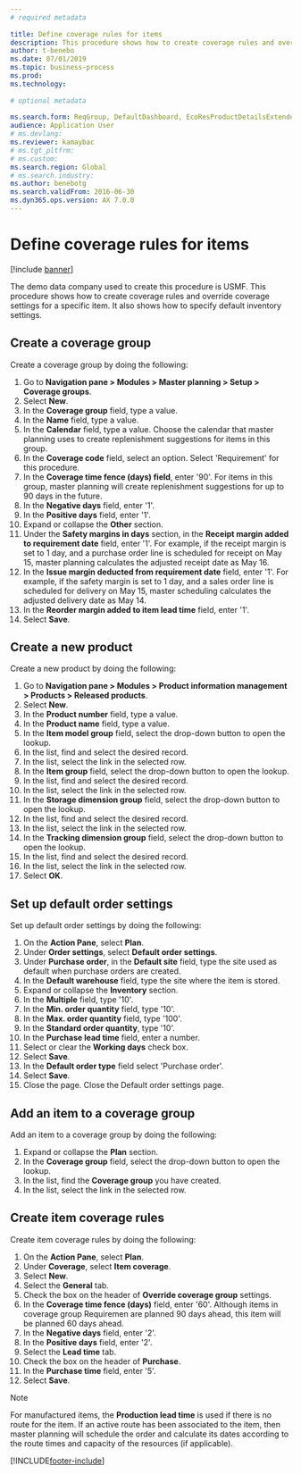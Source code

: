 ```yaml
--- 
# required metadata 
 
title: Define coverage rules for items
description: This procedure shows how to create coverage rules and override coverage settings for a specific item. It also shows how to specify default inventory settings.
author: t-benebo
ms.date: 07/01/2019
ms.topic: business-process 
ms.prod:  
ms.technology:  
 
# optional metadata 
 
ms.search.form: ReqGroup, DefaultDashboard, EcoResProductDetailsExtended, EcoResProductCreate, InventItemOrderSetup, ReqItemTable   
audience: Application User 
# ms.devlang:  
ms.reviewer: kamaybac
# ms.tgt_pltfrm:  
# ms.custom:  
ms.search.region: Global
# ms.search.industry: 
ms.author: benebotg
ms.search.validFrom: 2016-06-30 
ms.dyn365.ops.version: AX 7.0.0 
---
```

# Define coverage rules for items

[!include [banner](../../includes/banner.md)]

The demo data company used to create this procedure is USMF. This procedure shows how to create coverage rules and override coverage settings for a specific item. It also shows how to specify default inventory settings.

## Create a coverage group

Create a coverage group by doing the following:

1. Go to **Navigation pane > Modules > Master planning > Setup > Coverage groups**.
1. Select **New**.
1. In the **Coverage group** field, type a value.
1. In the **Name** field, type a value.
1. In the **Calendar** field, type a value. Choose the calendar that master planning uses to create replenishment suggestions for items in this group.  
1. In the **Coverage code** field, select an option. Select 'Requirement' for this procedure.  
1. In the **Coverage time fence (days) field**, enter '90'. For items in this group, master planning will create replenishment suggestions for up to 90 days in the future.  
1. In the **Negative days** field, enter '1'.
1. In the **Positive days** field, enter '1'.
1. Expand or collapse the **Other** section.
1. Under the **Safety margins in days** section, in the **Receipt margin added to requirement date** field, enter '1'. For example, if the receipt margin is set to 1 day, and a purchase order line is scheduled for receipt on May 15, master planning calculates the adjusted receipt date as May 16.
1. In the **Issue margin deducted from requirement date** field, enter '1'. For example, if the safety margin is set to 1 day, and a sales order line is scheduled for delivery on May 15, master scheduling calculates the adjusted delivery date as May 14.  
1. In the **Reorder margin added to item lead time** field, enter '1'.
1. Select **Save**.

## Create a new product

Create a new product by doing the following:

1. Go to **Navigation pane > Modules > Product information management > Products > Released products**.
1. Select **New**.
1. In the **Product number** field, type a value.
1. In the **Product name** field, type a value.
1. In the **Item model group** field, select the drop-down button to open the lookup.
1. In the list, find and select the desired record.
1. In the list, select the link in the selected row.
1. In the **Item group** field, select the drop-down button to open the lookup.
1. In the list, find and select the desired record.
1. In the list, select the link in the selected row.
1. In the **Storage dimension group** field, select the drop-down button to open the lookup.
1. In the list, find and select the desired record.
1. In the list, select the link in the selected row.
1. In the **Tracking dimension group** field, select the drop-down button to open the lookup.
1. In the list, find and select the desired record.
1. In the list, select the link in the selected row.
1. Select **OK**.

## Set up default order settings

Set up default order settings by doing the following:

1. On the **Action Pane**, select **Plan**.
1. Under **Order settings**, select **Default order settings**.
1. Under **Purchase order**, in the **Default site** field, type the site used as default when purchase orders are created.
1. In the **Default warehouse** field, type the site where the item is stored.
1. Expand or collapse the **Inventory** section.
1. In the **Multiple** field, type '10'.
1. In the **Min. order quantity** field, type '10'.
1. In the **Max. order quantity** field, type '100'.
1. In the **Standard order quantity**, type '10'.
1. In the **Purchase lead time** field, enter a number.
1. Select or clear the **Working days** check box.
1. Select **Save**.
1. In the **Default order type** field select 'Purchase order'.
1. Select **Save**.
1. Close the page. Close the Default order settings page.  

## Add an item to a coverage group

Add an item to a coverage group by doing the following:

1. Expand or collapse the **Plan** section.
1. In the **Coverage group** field, select the drop-down button to open the lookup.
1. In the list, find the **Coverage group** you have created.
1. In the list, select the link in the selected row.

## Create item coverage rules

Create item coverage rules by doing the following:

1. On the **Action Pane**, select **Plan**.
1. Under **Coverage**, select **Item coverage**.
1. Select **New**.
1. Select the **General** tab.
1. Check the box on the header of **Override coverage group** settings.
1. In the **Coverage time fence (days)** field, enter '60'. Although items in coverage group Requiremen are planned 90 days ahead, this item will be planned 60 days ahead.  
1. In the **Negative days** field, enter '2'.
1. In the **Positive days** field, enter '2'.
1. Select the **Lead time** tab.
1. Check the box on the header of **Purchase**.
1. In the **Purchase time** field, enter '5'.
1. Select **Save**.

> [!NOTE]
> For manufactured items, the **Production lead time** is used if there is no route for the item. If an active route has been associated to the item, then master planning will schedule the order and calculate its dates according to the route times and capacity of the resources (if applicable).

[!INCLUDE[footer-include](../../../includes/footer-banner.md)]
